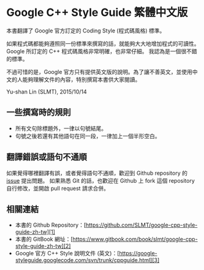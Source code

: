 # Google C++ Style Guide 繁體中文版

本書翻譯了 Google 官方訂定的 Coding Style (程式碼風格) 標準。

如果程式碼都能夠遵照同一份標準來撰寫的話，就能夠大大地增加程式的可讀性。 Google 所訂定的 C++ 程式碼風格非常明確，也非常仔細。 我認為是一個很不錯的標準。

不過可惜的是，Google 官方只有提供英文版的說明。為了讓不善英文，並使用中文的人能夠理解文件的內容，特別撰寫本書供大家閱讀。

Yu-shan Lin (SLMT), 2015/10/14

## 一些撰寫時的規則

- 所有文句除標題外，一律以句號結尾。
- 句號之後若還有其他語句在同一段，一律加上一個半形空白。

## 翻譯錯誤或語句不通順

如果覺得哪裡翻譯有誤，或者覺得語句不通順，歡迎到 Github repository 的 [issue][4] 提出問題。 如果熟悉 Git 的話，也歡迎在 Github 上 fork 這個 repository 自行修改，並開啟 pull request 請求合併。

## 相關連結

- 本書的 Github Repository：[https://github.com/SLMT/google-cpp-style-guide-zh-tw][1]
- 本書的 GitBook 網址：[https://www.gitbook.com/book/slmt/google-cpp-style-guide-zh-tw][2]
- Google 官方 C++ Style 說明文件 (英文)：[https://google-styleguide.googlecode.com/svn/trunk/cppguide.html][3]

[1]: https://github.com/SLMT/google-cpp-style-guide-zh-tw
[2]: https://www.gitbook.com/book/slmt/google-cpp-style-guide-zh-tw
[3]: https://google-styleguide.googlecode.com/svn/trunk/cppguide.html
[4]: https://github.com/SLMT/google-cpp-style-guide-zh-tw/issues
